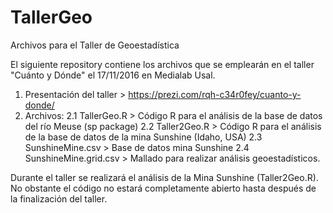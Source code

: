 # TallerGeo
Archivos para el Taller de Geoestadística

El siguiente repository contiene los archivos que se emplearán en el taller "Cuánto y Dónde" el 17/11/2016 en Medialab Usal.

1.  Presentación del taller > https://prezi.com/rqh-c34r0fey/cuanto-y-donde/
2.  Archivos:
          2.1 TallerGeo.R > Código R para el análisis de la base de datos del río Meuse (sp package)
          2.2 Taller2Geo.R > Código R para el análisis de la base de datos de la mina Sunshine (Idaho, USA)
          2.3 SunshineMine.csv > Base de datos mina Sunshine
          2.4 SunshineMine.grid.csv > Mallado para realizar análisis geoestadísticos.
          
Durante el taller se realizará el análisis de la Mina Sunshine (Taller2Geo.R). No obstante el código no estará completamente abierto hasta después de la finalización del taller.
